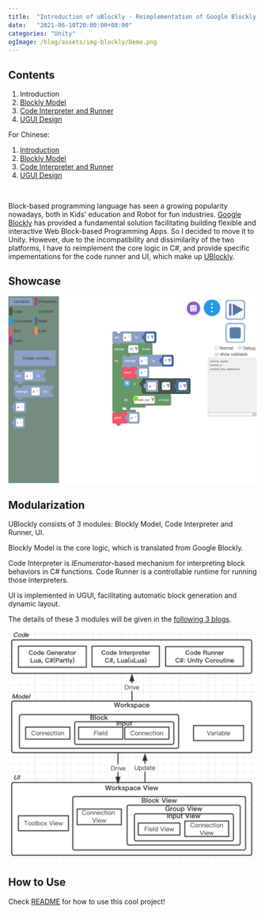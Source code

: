 ```yaml
---
title:  "Introduction of uBlockly - Reimplementation of Google Blockly in Unity"
date:   "2021-06-10T20:00:00+08:00"
categories: "Unity"
ogImage: /blog/assets/img-blockly/Demo.png
---
```




## Contents

1. Introduction
2. [Blockly Model]({%POST_URL%}/2021-6-11-ublockly-model)
3. [Code Interpreter and Runner]({%POST_URL%}/2021-6-12-ublockly-interpreter-runner)
4. [UGUI Design]({%POST_URL%}/2021-6-13-ublockly-ugui)

For Chinese:

1. [Introduction]({%POST_URL%}/2017-10-11-blockly-one)
2. [Blockly Model]({%POST_URL%}/2017-10-14-blockly-two)
3. [Code Interpreter and Runner]({%POST_URL%}/2017-10-22-blockly-three)
4. [UGUI Design]({%POST_URL%}/2017-10-31-blockly-four)



<br>



Block-based programming language has seen a growing popularity nowadays, both in Kids' education and Robot for fun industries. [Google Blockly](https://developers.google.com/blockly/) has provided a fundamental solution facilitating building flexible and interactive Web Block-based Programming Apps. So I decided to move it to Unity. However, due to the incompatibility and dissimilarity of the two platforms, I have to reimplement the core logic in C#, and provide specific impementations for the code runner and UI, which make up [UBlockly](https://github.com/imagicbell/ublockly).



## Showcase

![](/blog/assets/img-blockly/Demo.png)



## Modularization

UBlockly consists of 3 modules: Blockly Model, Code Interpreter and Runner, UI. 

Blockly Model is the core logic, which is translated from Google Blockly. 

Code Interpreter is *IEnumerator*-based mechanism for interpreting block behaviors in C# functions. Code Runner is a controllable runtime for running those interpreters.

UI is implemented in UGUI, facilitating automatic block generation and dynamic layout.

The details of these 3 modules will be given in the [following 3 blogs](#section-contents).

![Module](/blog/assets/img-blockly/ModuleDesign.png)

## How to Use

Check [README](https://github.com/imagicbell/ublockly#readme) for how to use this cool project!

